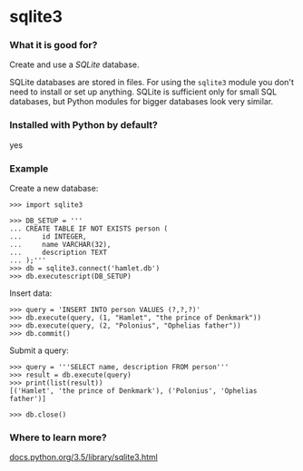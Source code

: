 
# sqlite3

### What it is good for?

Create and use a *SQLite* database.

SQLite databases are stored in files. For using the `sqlite3` module you don't need to install or set up anything. SQLite is sufficient only for small SQL databases, but Python modules for bigger databases look very similar.

### Installed with Python by default?

yes

### Example

Create a new database:

    >>> import sqlite3

    >>> DB_SETUP = '''
    ... CREATE TABLE IF NOT EXISTS person (
    ...     id INTEGER,
    ...     name VARCHAR(32),
    ...     description TEXT
    ... );'''
    >>> db = sqlite3.connect('hamlet.db')
    >>> db.executescript(DB_SETUP)

Insert data:

    >>> query = 'INSERT INTO person VALUES (?,?,?)'
    >>> db.execute(query, (1, "Hamlet", "the prince of Denkmark"))
    >>> db.execute(query, (2, "Polonius", "Ophelias father"))
    >>> db.commit()

Submit a query:

    >>> query = '''SELECT name, description FROM person'''
    >>> result = db.execute(query)
    >>> print(list(result))
    [('Hamlet', 'the prince of Denkmark'), ('Polonius', 'Ophelias father')]
    
    >>> db.close()

### Where to learn more?

[docs.python.org/3.5/library/sqlite3.html](https://docs.python.org/3.5/library/sqlite3.html)
